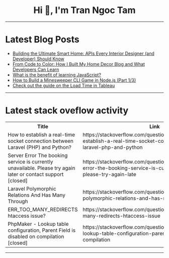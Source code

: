 <h1 align="center">Hi 👋, I'm Tran Ngoc Tam</h1>

---

# Latest Blog Posts 
<!-- BLOG-POST-LIST:START -->
- [Building the Ultimate Smart Home: APIs Every Interior Designer &lpar;and Developer&rpar; Should Know](https://dev.to/hardik_b2d8f0bca/building-the-ultimate-smart-home-apis-every-interior-designer-and-developer-should-know-371p)
- [From Code to Color: How I Built My Home Decor Blog and What Developers Can Learn](https://dev.to/hardik_b2d8f0bca/from-code-to-color-how-i-built-my-home-decor-blog-and-what-developers-can-learn-59g1)
- [What is the benefit of learning JavaScript?](https://dev.to/kamalhinduja/what-is-the-benefit-of-learning-javascript-3dd5)
- [How to Build a Minesweeper CLI Game in Node.js &lpar;Part 1/3&rpar;](https://dev.to/learnbackenddotdev/how-to-build-a-minesweeper-cli-game-in-nodejs-part-13-2od4)
- [Check out the guide on the Load Time in Tableau](https://dev.to/anshuman_816f8012be0c9b6c/check-out-the-guide-on-the-load-time-in-tableau-nap)
<!-- BLOG-POST-LIST:END -->

---

# Latest stack oveflow activity
<table>
  <tr><th>Title</th><th>Link</th></tr>
  <!-- STACKOVERFLOW:START --><tr><td>How to establish a real-time socket connection between Laravel &lpar;PHP&rpar; and Python?</td><td>https://stackoverflow.com/questions/79773306/how-to-establish-a-real-time-socket-connection-between-laravel-php-and-python</td></tr><tr><td>Server Error The booking service is currently unavailable. Please try again later or contact support [closed]</td><td>https://stackoverflow.com/questions/79773132/server-error-the-booking-service-is-currently-unavailable-please-try-again-late</td></tr><tr><td>Laravel Polymorphic Relations And Has Many Through</td><td>https://stackoverflow.com/questions/79772843/laravel-polymorphic-relations-and-has-many-through</td></tr><tr><td>ERR_TOO_MANY_REDIRECTS htaccess issue?</td><td>https://stackoverflow.com/questions/79772799/err-too-many-redirects-htaccess-issue</td></tr><tr><td>PhpMaker - Lookup table configuration, Parent Field is disabled on compilation [closed]</td><td>https://stackoverflow.com/questions/79772724/phpmaker-lookup-table-configuration-parent-field-is-disabled-on-compilation</td></tr><!-- STACKOVERFLOW:END -->
</table>

---


